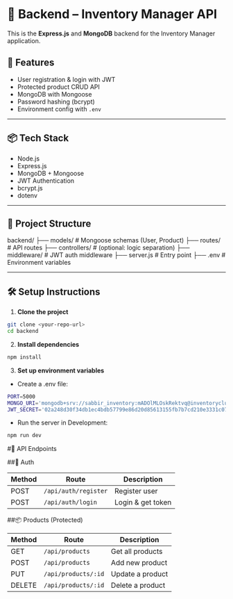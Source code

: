 # 🧠 Backend – Inventory Manager API

This is the **Express.js** and **MongoDB** backend for the Inventory Manager application.

## 🚀 Features

- User registration & login with JWT
- Protected product CRUD API
- MongoDB with Mongoose
- Password hashing (bcrypt)
- Environment config with `.env`

---

## 📦 Tech Stack

- Node.js
- Express.js
- MongoDB + Mongoose
- JWT Authentication
- bcrypt.js
- dotenv

---

## 📁 Project Structure

backend/
├── models/ # Mongoose schemas (User, Product)
├── routes/ # API routes
├── controllers/ # (optional: logic separation)
├── middleware/ # JWT auth middleware
├── server.js # Entry point
├── .env # Environment variables

---

## 🛠️ Setup Instructions

1. **Clone the project**

```bash
git clone <your-repo-url>
cd backend
```
2. **Install dependencies**

```bash
npm install
```
3. **Set up environment variables**

- Create a .env file:

```bash
PORT=5000
MONGO_URI='mongodb+srv://sabbir_inventory:mADOlMLOskRektvq@inventorycluster0.ppfk6vj.mongodb.net/?retryWrites=true&w=majority&appName=inventoryCluster0'
JWT_SECRET='02a248d30f34db1ec4bdb57799e86d20d85613155fb7b7cd210e3331c0701f850baa610ea8096cadb78ad6bb877cd3d300194dfaaef479a9a8108168e15aaa41'
```
   - Run the server in Development:

```bash
npm run dev
```

#🔌 API Endpoints

##🔐 Auth

| Method | Route                | Description       |
| ------ | -------------------- | ----------------- |
| POST   | `/api/auth/register` | Register user     |
| POST   | `/api/auth/login`    | Login & get token |


##📦 Products (Protected)

| Method | Route               | Description      |
| ------ | ------------------- | ---------------- |
| GET    | `/api/products`     | Get all products |
| POST   | `/api/products`     | Add new product  |
| PUT    | `/api/products/:id` | Update a product |
| DELETE | `/api/products/:id` | Delete a product |
